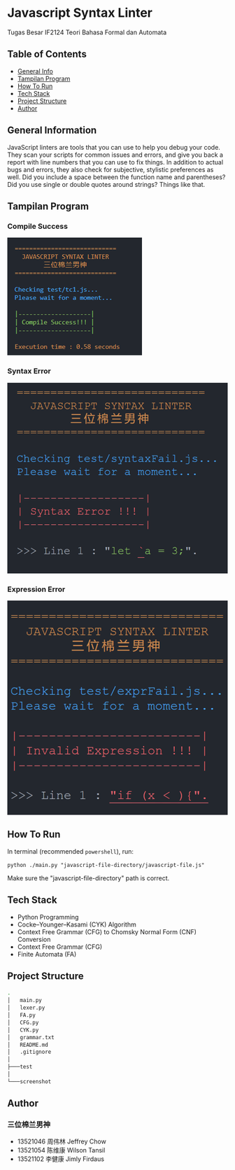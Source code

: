 # Javascript Syntax Linter
Tugas Besar IF2124 Teori Bahasa Formal dan Automata

## Table of Contents
* [General Info](#general-information)
* [Tampilan Program](#tampilan-program)
* [How To Run](#how-to-run)
* [Tech Stack](#tech-stack)
* [Project Structure](#project-structure)
* [Author](#author)

## General Information
JavaScript linters are tools that you can use to help you debug your code.
They scan your scripts for common issues and errors, and give you back a report with line numbers that you can use to fix things.
In addition to actual bugs and errors, they also check for subjective, stylistic preferences as well. Did you include a space between the function name and parentheses? Did you use single or double quotes around strings? Things like that.

## Tampilan Program
### Compile Success 
![Success View](./screenshot/success.png)
<br />

### Syntax Error
![Syntax Error View](./screenshot/syntaxErr.png)
<br />

### Expression Error
![Expression Error View](./screenshot/exprErr.png)

## How To Run
In terminal (recommended `powershell`), run:
```shell
python ./main.py "javascript-file-directory/javascript-file.js"
```
Make sure the "javascript-file-directory" path is correct.

## Tech Stack
* Python Programming
* Cocke–Younger–Kasami (CYK) Algorithm
* Context Free Grammar (CFG) to Chomsky Normal Form (CNF) Conversion
* Context Free Grammar (CFG)
* Finite Automata (FA)

## Project Structure
```bash
.
│   main.py
│   lexer.py
│   FA.py
│   CFG.py
│   CYK.py
│   grammar.txt
│   README.md
│   .gitignore
│
├───test
│
└───screenshot
```

## Author
### 三位棉兰男神
* 13521046 周伟林 Jeffrey Chow
* 13521054 陈维康 Wilson Tansil
* 13521102 李健康 Jimly Firdaus